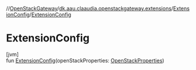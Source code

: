 //[OpenStackGateway](../../../index.md)/[dk.aau.claaudia.openstackgateway.extensions](../index.md)/[ExtensionConfig](index.md)/[ExtensionConfig](-extension-config.md)

# ExtensionConfig

[jvm]\
fun [ExtensionConfig](-extension-config.md)(openStackProperties: [OpenStackProperties](../../dk.aau.claaudia.openstackgateway.config/-open-stack-properties/index.md))
